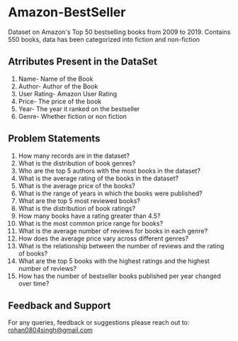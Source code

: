 # Amazon-BestSeller
Dataset on Amazon's Top 50 bestselling books from 2009 to 2019. Contains 550 books, data has been categorized into fiction and non-fiction
## Atrributes Present in the DataSet
1) Name- Name of the Book
2) Author- Author of the Book
3) User Rating- Amazon User Rating
4) Price- The price of the book
5) Year- The year it ranked on the bestseller
6) Genre- Whether fiction or non fiction

## Problem Statements
1) How many records are in the dataset?
2) What is the distribution of book genres?
3) Who are the top 5 authors with the most books in the dataset?
4) What is the average rating of the books in the dataset?
5) What is the average price of the books?
6) What is the range of years in which the books were published?
7) What are the top 5 most reviewed books?
8) What is the distribution of book ratings?
9) How many books have a rating greater than 4.5?
10) What is the most common price range for books?
11) What is the average number of reviews for books in each genre?
12) How does the average price vary across different genres?
13) What is the relationship between the number of reviews and the rating of books?
14) What are the top 5 books with the highest ratings and the highest number of reviews?
15)  How has the number of bestseller books published per year changed over time?

## Feedback and Support
For any queries, feedback or suggestions please reach out to: rohan0804singh@gmail.com



